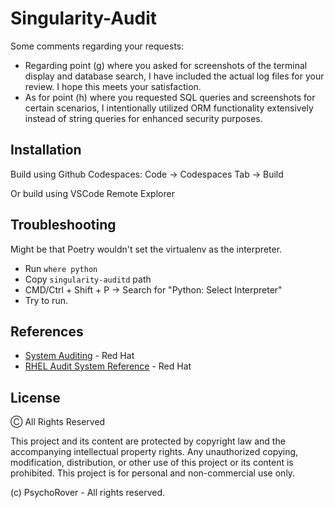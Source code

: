 
# Singularity-Audit

Some comments regarding your requests:
- Regarding point (g) where you asked for screenshots of the terminal display and database search, I have included the actual log files for your review. I hope this meets your satisfaction.
- As for point (h) where you requested SQL queries and screenshots for certain scenarios, I intentionally utilized ORM functionality extensively instead of string queries for enhanced security purposes.


## Installation

Build using Github Codespaces: Code -> Codespaces Tab -> Build

Or build using VSCode Remote Explorer

    
## Troubleshooting
Might be that Poetry wouldn't set the virtualenv as the interpreter.
- Run `where python`
- Copy `singularity-auditd` path
- CMD/Ctrl + Shift + P -> Search for "Python: Select Interpreter"
- Try to run.


## References 

- [System Auditing](https://access.redhat.com/documentation/en-us/red_hat_enterprise_linux/7/html/security_guide/chap-system_auditing#sec-audit_system_architecture) - Red Hat
- [RHEL Audit System Reference](https://access.redhat.com/articles/4409591#audit-record-types-2) - Red Hat


## License

Ⓒ All Rights Reserved

This project and its content are protected by copyright law and the accompanying intellectual property rights. Any unauthorized copying, modification, distribution, or other use of this project or its content is prohibited. This project is for personal and non-commercial use only.

(c) PsychoRover - All rights reserved.
